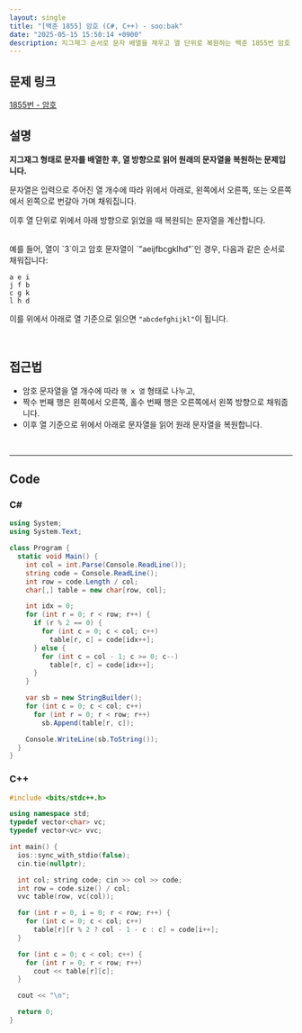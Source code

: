 ```yaml
---
layout: single
title: "[백준 1855] 암호 (C#, C++) - soo:bak"
date: "2025-05-15 15:50:14 +0900"
description: 지그재그 순서로 문자 배열을 채우고 열 단위로 복원하는 백준 1855번 암호 문제의 C# 및 C++ 풀이 및 해설
---
```


## 문제 링크
[1855번 - 암호](https://www.acmicpc.net/problem/1855)

## 설명
**지그재그 형태로 문자를 배열한 후, 열 방향으로 읽어 원래의 문자열을 복원하는 문제입니다.**

문자열은 입력으로 주어진 열 개수에 따라 위에서 아래로, 왼쪽에서 오른쪽, 또는 오른쪽에서 왼쪽으로 번갈아 가며 채워집니다.

이후 열 단위로 위에서 아래 방향으로 읽었을 때 복원되는 문자열을 계산합니다.

<br>
예를 들어, 열이 `3`이고 암호 문자열이 `"aeijfbcgklhd"`인 경우, 다음과 같은 순서로 채워집니다:

```
a e i
j f b
c g k
l h d
```

이를 위에서 아래로 열 기준으로 읽으면 `"abcdefghijkl"`이 됩니다.

<br>

## 접근법

- 암호 문자열을 열 개수에 따라 `행 x 열` 형태로 나누고,
- 짝수 번째 행은 왼쪽에서 오른쪽, 홀수 번째 행은 오른쪽에서 왼쪽 방향으로 채워줍니다.
- 이후 열 기준으로 위에서 아래로 문자열을 읽어 원래 문자열을 복원합니다.

<br>

---

## Code

### C#

```csharp
using System;
using System.Text;

class Program {
  static void Main() {
    int col = int.Parse(Console.ReadLine());
    string code = Console.ReadLine();
    int row = code.Length / col;
    char[,] table = new char[row, col];

    int idx = 0;
    for (int r = 0; r < row; r++) {
      if (r % 2 == 0) {
        for (int c = 0; c < col; c++)
          table[r, c] = code[idx++];
      } else {
        for (int c = col - 1; c >= 0; c--)
          table[r, c] = code[idx++];
      }
    }

    var sb = new StringBuilder();
    for (int c = 0; c < col; c++)
      for (int r = 0; r < row; r++)
        sb.Append(table[r, c]);

    Console.WriteLine(sb.ToString());
  }
}
```

### C++

```cpp
#include <bits/stdc++.h>

using namespace std;
typedef vector<char> vc;
typedef vector<vc> vvc;

int main() {
  ios::sync_with_stdio(false);
  cin.tie(nullptr);

  int col; string code; cin >> col >> code;
  int row = code.size() / col;
  vvc table(row, vc(col));

  for (int r = 0, i = 0; r < row; r++) {
    for (int c = 0; c < col; c++)
      table[r][r % 2 ? col - 1 - c : c] = code[i++];
  }

  for (int c = 0; c < col; c++) {
    for (int r = 0; r < row; r++)
      cout << table[r][c];
  }

  cout << "\n";

  return 0;
}
```
